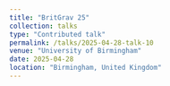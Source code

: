```yaml
---
title: "BritGrav 25"
collection: talks
type: "Contributed talk"
permalink: /talks/2025-04-28-talk-10
venue: "University of Birmingham"
date: 2025-04-28
location: "Birmingham, United Kingdom"
---
```



